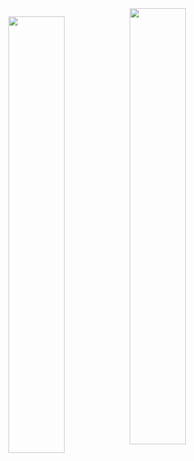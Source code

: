 
<img align="left" width="47%" src="https://github-readme-stats.vercel.app/api?username=BoostioAaron&show_icons=true&theme=dark" />
<img align="left" style="margin-top: -16.5px;" width="47%" src="https://streak-stats.demolab.com/?user=BoostioAaron&theme=dark" />



